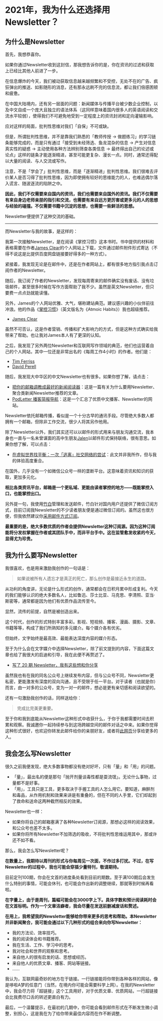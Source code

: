 # 2021年，我为什么还选择用Newsletter？

## 为什么是Newsletter

首先，我想恭喜你。

如果你通过Newsletter收到这封信，那我想告诉你的是，你在资讯的过滤和获取上已经比其他人前进了一步。

在信息爆炸的今天，我们被动获取信息越来越频繁和不受控，无处不在的广告、疯狂弹出的推送、如影随形的消息，还有那永远刷不完的信息流，都让我们倍感困顿和疲惫。

在中国大陆境内，还有另一层面的问题：新闻媒体与传播平台被少数企业控制，以及中文自成一个庞大且独立的语法体系（这同样意味着国内很多人的英语阅读和交流水平较弱），使得我们不可避免地受到一定程度上的资讯封闭和定向灌输影响。

应对这样的局面，批判性思维对我们「自保」不可或缺。

但是，所谓批判性思维，并不是靠我们熟悉的「教师传授 → 做题练习」的学习链条能够完成的，而是只有通过「接受到未经筛选、鱼龙混杂的信息 → 产生对信息真实性的疑惑 → 主动使用各种方法辨别筛查各类信息 → 最终得出自己的论述或论点」这样的链条才能逐渐精进，甚至可能更复杂、漫长一点。同时，通常还得配以大量的阅读、与人交流或写作。

注意，不是「学会了」批判性思维，而是「逐渐精进」批判性思维。我们很难去评价某人是否习得了批判性思维，因为即使拥有较好的思维能力的人，也难逃偶尔落入谎言、随波逐流的陷阱之中。

**因此，我们不仅需要来自国内的资讯，我们也需要来自国外的资讯。我们不仅需要有来自身边老师亲朋的指引和交流，也需要有来自远方更厉害或更多元的人的思想与经验的碰撞。不仅需要书籍中沉淀的思想，也需要一些鲜活的思想。**

Newsletter便提供了这种交流的基础。

---

而Newsletter与我的故事，是这样的：

我第一次接触Newsletter，是在阅读《掌控习惯》这本书时。书中提供的材料和表格需要在作者[James Clear](https://jamesclear.com/)的个人网站上下载，文件通过邮件附件形式寄达（不得不说这是比提供百度网盘链接要好得多的一种方式）。

紧接着，我发现无论是在邮件中，还是在作者网站上，都有很多地方指引我点击订阅作者的Newsletter。

随后，我订阅了作者的Newsletter，发现每周寄来的邮件确实没有废话、没有垃圾邮件，甚至很多时候在写作方面帮助了我不少。虽然是英文Newsletter，但只要费一点点劲就能读懂。

另外，James的个人网站优雅、大气，堪称建站典范。建议感兴趣的小伙伴前往冲浪。他的作品《[掌控习惯](https://book.douban.com/subject/34326931/)》（英文版名为《Atmoic Habits》）我也超级推荐。

- [James Clear](https://jamesclear.com/)

虽然不可否认，这是作者营销、传播和扩大影响力的方式，但是这种方式确实给我带来了帮助。也让我对James本人有了更深的认知。

之后，我发现了另外两位Newsletter和互联网写作领域的典范，他们也运营着自己的个人网站，其中一位还是非常出名的《每周工作4小时》的作者。他们是：

- [Tim Ferriss](https://tim.blog/)
- [David Perell](https://perell.com/)

随后，我发现大中华区的中文Newsletter也有很多。如果你想了解，请点击：

- [把你的邮箱调教成最好的新闻阅读器](https://newslab2020.github.io/Collection/%E5%AA%92%E4%BD%93%E9%A3%9F%E8%B0%B1/%5B%E6%96%B0%E9%97%BB%E5%AE%9E%E9%AA%8C%E5%AE%A4%5D%20-%202017-05-10%20%E6%8A%8A%E4%BD%A0%E7%9A%84%E9%82%AE%E7%AE%B1%E8%B0%83%E6%95%99%E6%88%90%E6%9C%80%E5%A5%BD%E7%9A%84%E6%96%B0%E9%97%BB%E9%98%85%E8%AF%BB%E5%99%A8%EF%BD%9C%E5%AA%92%E4%BD%93%E9%A3%9F%E8%B0%B107.html)：这是一篇有关为什么要用Newsletter、聚合类新闻Newsletter推荐的文章。
- [PodLetter 播客简报导航](https://podletter.club/)：这是一个汇总了优质中文播客、Newsletter的网站。

Newsletter依托邮箱传播，看似是一个十分古早的通讯手段。尽管绝大多数人都拥有一个邮箱，但除非工作交流，很少人将其另作他用。

除了Newsletter以外，我们其实还可以以邮件的形式用来与朋友沟通交流，我本身也一直与一名未曾谋面的高中生朋友[Jalen](https://blog.jalenchuh.cn/)以邮件形式保持联络，很有意思。如果你想了解，可以点击：

- [在虚拟世界找平衡：一次「逃离」社交网络的尝试](https://sspai.com/post/69565)：此文并非我所作，但与我的体验高度重合。

在国外，几乎没有一个如微信公众号一样的垄断平台。这意味着资讯和知识的获取，更加多元化。

**相比各类资讯平台，邮箱是一个更私域、更能由读者掌控的地方——既能掌控入口，也能掌控出口。**

另外提一句，我使用[竹白](https://www.zhubai.love/)管理和发送邮件，竹白针对国内用户还提供了微信订阅方式，目前订阅我Newsletter的不少读者朋友便是通过微信订阅的。虽然这也很方便，但我依然建议你[采用邮件方式订阅](https://deskside.zhubai.love/)。

**最重要的是，绝大多数优质的作者会提供Newsletter这种订阅源。因为这种订阅能将分发权掌握在作者或其团队手中，而非平台手中。这在监管愈发收紧的今天，显得尤为珍贵。**


## 我为什么要写Newsletter

我很喜欢，也是用来激励我创作的一句话是：

> 如果说被所有人遗忘才是真正的死亡，那么创作是最接近永生的道路。
> 

从功利的角度讲，无论是什么形式的创作，通常都会在日积月累中形成复利。今天的我们能够认识的绝大多数名人，比如鲁迅、莎士比亚、马克思、李清照、亚当·斯密等，通常都是因为他们有优质作品流传至今。

显然，流传的前提，自然是被创造出来。

这个时代，创作的形式特别丰富多彩。影视、短视频、播客、漫画、摄影、文章、书籍等等，构成了我们所熟知的多元媒介。每个媒介各有优劣。

但始终，文字始终是最高效、最能表达深度内容的媒介形态。

至于为什么会在文字媒介中选择Newsletter，除了前文提到的内容，下面这篇文章也给了我很大的启迪和引导，我在此便不再赘述了。

- [写了 20 期 Newsletter，我有这些想和你分享](https://sspai.com/post/69882)

虽然我也有在我的同名公众号上继续发布内容，但与公众号不同，Newsletter更私密，更能激发有深度的双向沟通，且不受限于任一平台。对于读者（也就是你）而言，由一对多的公众号，变为一对一的邮件，想必是更有亲切感和阅读欲望的。

还有一句激励我创作的话，同样送给你：

> 完成比完美更重要。
> 

至于你和我到底能从Newsletter这种形式中收获什么，于你于我都需要时间去积累和观察。我诚邀你一起持续参与到这场跨越空间的邮件对话之中来。如果你觉得这种形式很好，也欢迎你转发此邮件给你的亲朋好友，或者将[此网页](https://deskside.zhubai.love/)分享给更多的人。


## 我会怎么写Newsletter

很久之前我便发现，绝大多数事物都没有绝对好坏，只有「量」和「用」的问题。

- 「量」，最出名的便是那句「抛开剂量谈毒性都是耍流氓」。无论什么事物，过量都不是好事。
- 「用」，工具只是工具，更多取决于手握工具的人怎么用它。要知道，麻醉剂和毒品，从作用机制和效果来讲是有重叠的，但在不同的人手里，它们却起到了救命和送命这两种截然相反的效果。

Newsletter也一样：

- 如果你将自己的邮箱塞满了各种Newsletter订阅源，那想必这样的阅读效果，和公众号也差不太多。
- 如果你将所有Newsletter不加筛选的吸收，不将批判性思维运用其中，那或许还不如不看。

那么，我会怎么写Newsletter呢？

**在数量上，我期待以周刊的形式与你每周见一次面，不作过多打扰。不过，在写Newsletter的过程中，我也可能会穿插少量特刊，敬请期待。**

目前定刊100期，你会在文首的进度条处看到目前的期数。至于满100期后会发生什么特别的事情，可能会休刊，也可能会作出新的调整继续，那就等到时候再看啦。

**在字量上，由于是周刊，篇幅可能会在3000字上下。具体字数和预计阅读耗时会在文首标明。作为一个文章洁癖者，我会尽量在发送前删减废话和赘述。**

**在用上，我希望我的Newsletter能够给你带来更多的思考和帮助。本Newsletter并非新闻聚合，我可能会通过以下几种形式的组合来向你写Newsletter：**

- 我的方法论、效率技巧。
- 我的阅读体会和书籍推荐。
- 我在生活、工作、学习中的思考。
- 我对社会和世界的观察和思考。
- 来自他人的很有启发的话、思想或经历。
- 来自他人的优质文章、播客、网站等链接。
- ……

我认为，互联网最奇妙的地方在于链接。一行链接能将你带到各种各样的网站，像是哆啦A梦的任意门（当然，在境内你可能会需要科学上网）。在我的Newsletter中，我会尽力将「超链接」这个工具用好，对于优质文章、优质网站，一行超链接会比我费尽口舌的转述更直白有力。

最后，一个温馨提示，在最初的几期中，你可能会看到邮件形式在不断发生微小调整，别担心，这是我在为了给你带来最佳内容而在作不断调整。